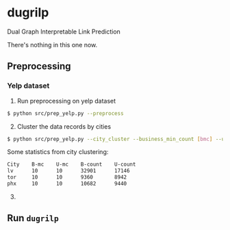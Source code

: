 # dugrilp

Dual Graph Interpretable Link Prediction

There's nothing in this one now.

## Preprocessing

### Yelp dataset
1. Run preprocessing on yelp dataset
```bash
$ python src/prep_yelp.py --preprocess
```

2. Cluster the data records by cities
```bash
$ python src/prep_yelp.py --city_cluster --business_min_count [bmc] --user_min_count [umc]
```

Some statistics from city clustering:
```bash
City    B-mc    U-mc    B-count    U-count
lv      10      10      32901      17146
tor     10      10      9360       8942
phx     10      10      10682      9440
```

3. 

## Run `dugrilp`


